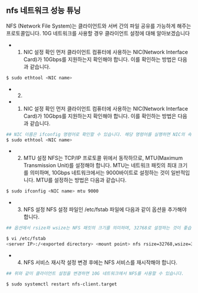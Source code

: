 ## nfs 네트워크 성능 튜닝

NFS (Network File System)는 클라이언트와 서버 간의 파일 공유를 가능하게 해주는 프로토콜입니다. 10G 네트워크를 사용할 경우 클라이언트 설정에 대해 알아보겠습니다

- 1. NIC 설정 확인
먼저 클라이언트 컴퓨터에 사용하는 NIC(Network Interface Card)가 10Gbps를 지원하는지 확인해야 합니다. 이를 확인하는 방법은 다음과 같습니다.

```sh
$ sudo ethtool <NIC name>
```
- 2. 


- 1. NIC 설정 확인
먼저 클라이언트 컴퓨터에 사용하는 NIC(Network Interface Card)가 10Gbps를 지원하는지 확인해야 합니다. 이를 확인하는 방법은 다음과 같습니다.
```sh
## NIC 이름은 ifconfig 명령어로 확인할 수 있습니다. 해당 명령어를 실행하면 NIC의 속성이 출력되는데, 이 중에 Speed 항목이 10000Mb/s로 표시되어야 합니다.
$ sudo ethtool <NIC name>
```

- 2. MTU 설정
NFS는 TCP/IP 프로토콜 위에서 동작하므로, MTU(Maximum Transmission Unit)를 설정해야 합니다. MTU는 네트워크 패킷의 최대 크기를 의미하며, 10Gbps 네트워크에서는 9000바이트로 설정하는 것이 일반적입니다. MTU를 설정하는 방법은 다음과 같습니다.

```sh
$ sudo ifconfig <NIC name> mtu 9000
```

- 3. NFS 설정
NFS 설정 파일인 /etc/fstab 파일에 다음과 같이 옵션을 추가해야 합니다.

```sh
## 옵션에서 rsize와 wsize는 NFS 패킷의 크기를 의미하며, 32768로 설정하는 것이 좋습니다. proto는 TCP를 사용하도록 설정하고, nfsvers는 NFS 버전을 3으로 설정합니다. timeo는 응답 대기 시간을 설정하는데, 600으로 설정하는 것이 일반적입니다. 마지막으로 _netdev, hard, intr, noatime 옵션을 추가해야 합니다.

$ vi /etc/fstab
<server IP>:/<exported directory> <mount point> nfs rsize=32768,wsize=32768,proto=tcp,nfsvers=3,timeo=600,_netdev,hard,intr,noatime 0 0
```

- 4. NFS 서비스 재시작
설정 변경 후에는 NFS 서비스를 재시작해야 합니다.
```sh
## 위와 같이 클라이언트 설정을 변경하면 10G 네트워크에서 NFS를 사용할 수 있습니다.

$ sudo systemctl restart nfs-client.target
```





